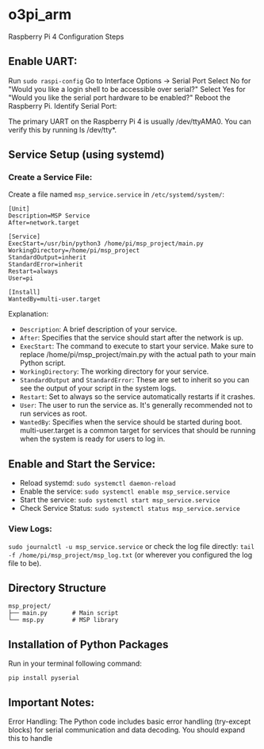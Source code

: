 # o3pi_arm
Raspberry Pi 4 Configuration Steps

## Enable UART:

Run `sudo raspi-config`
Go to Interface Options -> Serial Port
Select No for "Would you like a login shell to be accessible over serial?"
Select Yes for "Would you like the serial port hardware to be enabled?"
Reboot the Raspberry Pi.
Identify Serial Port:

The primary UART on the Raspberry Pi 4 is usually /dev/ttyAMA0. You can verify this by running ls /dev/tty*.

## Service Setup (using systemd)
### Create a Service File:
Create a file named `msp_service.service` in `/etc/systemd/system/`:
```
[Unit]
Description=MSP Service
After=network.target

[Service]
ExecStart=/usr/bin/python3 /home/pi/msp_project/main.py
WorkingDirectory=/home/pi/msp_project
StandardOutput=inherit
StandardError=inherit
Restart=always
User=pi

[Install]
WantedBy=multi-user.target
```
Explanation:
* `Description`: A brief description of your service.
* `After`: Specifies that the service should start after the network is up.
* `ExecStart`: The command to execute to start your service. Make sure to replace /home/pi/msp_project/main.py with the actual path to your main Python script.
* `WorkingDirectory`: The working directory for your service.
* `StandardOutput` and `StandardError`: These are set to inherit so you can see the output of your script in the system logs.
* `Restart`: Set to always so the service automatically restarts if it crashes.
* `User`: The user to run the service as. It's generally recommended not to run services as root.
* `WantedBy`: Specifies when the service should be started during boot. multi-user.target is a common target for services that should be running when the system is ready for users to log in.
## Enable and Start the Service:
* Reload systemd: ```sudo systemctl daemon-reload```
* Enable the service: ```sudo systemctl enable msp_service.service```
* Start the service: ```sudo systemctl start msp_service.service```
* Check Service Status: ```sudo systemctl status msp_service.service```
### View Logs:

`sudo journalctl -u msp_service.service` or check the log file directly: `tail -f /home/pi/msp_project/msp_log.txt` (or wherever you configured the log file to be).
## Directory Structure
```
msp_project/
├── main.py       # Main script
└── msp.py        # MSP library
```
## Installation of Python Packages
Run in your terminal following command:
```
pip install pyserial
```
## Important Notes:
Error Handling: The Python code includes basic error handling (try-except blocks) for serial communication and data decoding. You should expand this to handle